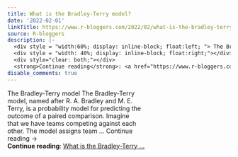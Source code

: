 ```yaml
---
title: What is the Bradley-Terry model?
date: '2022-02-01'
linkTitle: https://www.r-bloggers.com/2022/02/what-is-the-bradley-terry-model/
source: R-bloggers
description: |-
  <div style = "width:60%; display: inline-block; float:left; "> The Bradley-Terry model The Bradley-Terry model, named after R. A. Bradley and M. E. Terry, is a probability model for predicting the outcome of a paired comparison. Imagine that we have teams competing against each other. The model assigns team … Continue reading →</div>
  <div style = "width: 40%; display: inline-block; float:right;"></div>
  <div style="clear: both;"></div>
  <strong>Continue reading</strong>: <a href="https://www.r-bloggers.com/2022/02/what-is-the-bradley-terry-model/">What is the Bradley-Terry ...
disable_comments: true
---
```

<div style = "width:60%; display: inline-block; float:left; "> The Bradley-Terry model The Bradley-Terry model, named after R. A. Bradley and M. E. Terry, is a probability model for predicting the outcome of a paired comparison. Imagine that we have teams competing against each other. The model assigns team … Continue reading →</div>
<div style = "width: 40%; display: inline-block; float:right;"></div>
<div style="clear: both;"></div>
<strong>Continue reading</strong>: <a href="https://www.r-bloggers.com/2022/02/what-is-the-bradley-terry-model/">What is the Bradley-Terry ...